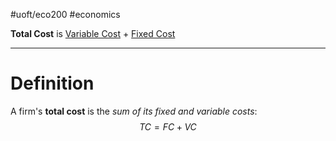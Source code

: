 #uoft/eco200 #economics 

**Total Cost** is [Variable Cost](Variable%20Cost.md) + [Fixed Cost](Fixed%20Cost.md)

---
# Definition
A firm's **total cost** is the *sum of its fixed and variable costs*:  
$$TC =FC+VC$$